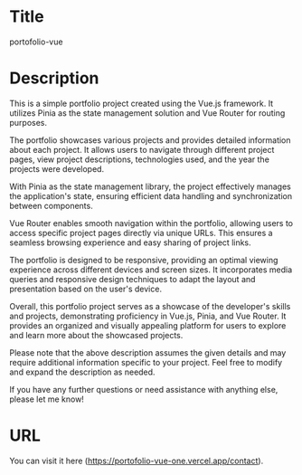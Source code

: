 # Title

portofolio-vue

# Description

This is a simple portfolio project created using the Vue.js framework. It utilizes Pinia as the state management solution and Vue Router for routing purposes.

The portfolio showcases various projects and provides detailed information about each project. It allows users to navigate through different project pages, view project descriptions, technologies used, and the year the projects were developed.

With Pinia as the state management library, the project effectively manages the application's state, ensuring efficient data handling and synchronization between components.

Vue Router enables smooth navigation within the portfolio, allowing users to access specific project pages directly via unique URLs. This ensures a seamless browsing experience and easy sharing of project links.

The portfolio is designed to be responsive, providing an optimal viewing experience across different devices and screen sizes. It incorporates media queries and responsive design techniques to adapt the layout and presentation based on the user's device.

Overall, this portfolio project serves as a showcase of the developer's skills and projects, demonstrating proficiency in Vue.js, Pinia, and Vue Router. It provides an organized and visually appealing platform for users to explore and learn more about the showcased projects.

Please note that the above description assumes the given details and may require additional information specific to your project. Feel free to modify and expand the description as needed.

If you have any further questions or need assistance with anything else, please let me know!

# URL

You can visit it here (https://portofolio-vue-one.vercel.app/contact).
